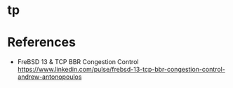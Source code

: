 # tp

# References
- FreBSD 13 & TCP BBR Congestion Control
https://www.linkedin.com/pulse/frebsd-13-tcp-bbr-congestion-control-andrew-antonopoulos
